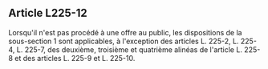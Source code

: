 Article L225-12
----
Lorsqu'il n'est pas procédé à une offre au public, les dispositions de la
sous-section 1 sont applicables, à l'exception des articles L. 225-2, L. 225-4,
L. 225-7, des deuxième, troisième et quatrième alinéas de l'article L. 225-8 et
des articles L. 225-9 et L. 225-10.
